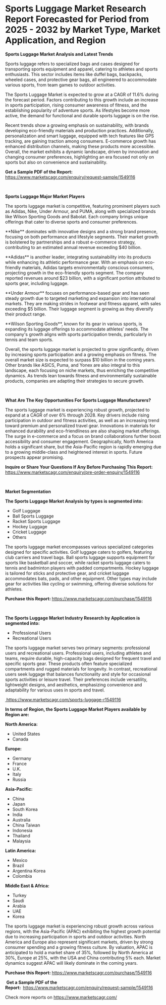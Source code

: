 <p><h1>Sports Luggage Market Research Report Forecasted for Period from 2025 -  2032 by Market Type, Market Application, and Region</h1></p><p><strong>Sports Luggage Market Analysis and Latest Trends</strong></p>
<p><p>Sports luggage refers to specialized bags and cases designed for transporting sports equipment and apparel, catering to athletes and sports enthusiasts. This sector includes items like duffel bags, backpacks, wheeled cases, and protective gear bags, all engineered to accommodate various sports, from team games to outdoor activities. </p><p>The Sports Luggage Market is expected to grow at a CAGR of 11.6% during the forecast period. Factors contributing to this growth include an increase in sports participation, rising consumer awareness of fitness, and the establishing popularity of adventure sports. As lifestyles become more active, the demand for functional and durable sports luggage is on the rise. </p><p>Recent trends show a growing emphasis on sustainability, with brands developing eco-friendly materials and production practices. Additionally, personalization and smart luggage, equipped with tech features like GPS tracking, are gaining traction among consumers. E-commerce growth has enhanced distribution channels, making these products more accessible. Overall, the market exhibits a dynamic landscape, driven by innovation and changing consumer preferences, highlighting an era focused not only on sports but also on convenience and sustainability.</p></p>
<p><strong>Get a Sample PDF of the Report:&nbsp;</strong> <a href="https://www.marketscagr.com/enquiry/request-sample/1549116?utm_campaign=1126&utm_medium=2&utm_source=Github&utm_content=ia&utm_term=05042025&utm_id=sports-luggage">https://www.marketscagr.com/enquiry/request-sample/1549116</a></p>
<p>&nbsp;</p>
<p><strong>Sports Luggage Major Market Players</strong></p>
<p><p>The sports luggage market is competitive, featuring prominent players such as Adidas, Nike, Under Armour, and PUMA, along with specialized brands like Wilson Sporting Goods and Babolat. Each company brings unique offerings that cater to diverse sports and consumer preferences.</p><p>**Nike** dominates with innovative designs and a strong brand presence, focusing on both performance and lifestyle segments. Their market growth is bolstered by partnerships and a robust e-commerce strategy, contributing to an estimated annual revenue exceeding $40 billion.</p><p>**Adidas** is another leader, integrating sustainability into its products while enhancing its athletic performance gear. With an emphasis on eco-friendly materials, Adidas targets environmentally conscious consumers, projecting growth in the eco-friendly sports segment. The company reported revenues around $23 billion, with a significant portion attributed to sports gear, including luggage.</p><p>**Under Armour** focuses on performance-based gear and has seen steady growth due to targeted marketing and expansion into international markets. They are making strides in footwear and fitness apparel, with sales exceeding $5 billion. Their luggage segment is growing as they diversify their product range.</p><p>**Wilson Sporting Goods**, known for its gear in various sports, is expanding its luggage offerings to accommodate athletes' needs. The company's growth aligns with sports participation trends, particularly in tennis and team sports.</p><p>Overall, the sports luggage market is projected to grow significantly, driven by increasing sports participation and a growing emphasis on fitness. The overall market size is expected to surpass $10 billion in the coming years. Other brands like ASICS, Puma, and Yonex are also integral to this landscape, each focusing on niche markets, thus enriching the competitive dynamics. As trends lean towards fitness and environmentally sustainable products, companies are adapting their strategies to secure growth.</p></p>
<p>&nbsp;</p>
<p><strong>What Are The Key Opportunities For Sports Luggage Manufacturers?</strong></p>
<p><p>The sports luggage market is experiencing robust growth, projected to expand at a CAGR of over 6% through 2028. Key drivers include rising participation in outdoor and fitness activities, as well as an increasing trend toward premium and personalized travel gear. Innovations in materials for enhanced durability and eco-friendliness are also shaping market offerings. The surge in e-commerce and a focus on brand collaborations further boost accessibility and consumer engagement. Geographically, North America holds a significant share, but the Asia-Pacific region is rapidly emerging due to a growing middle-class and heightened interest in sports. Future prospects appear promising.</p></p>
<p><strong>Inquire or Share Your Questions If Any Before Purchasing This Report:</strong> <a href="https://www.marketscagr.com/enquiry/pre-order-enquiry/1549116?utm_campaign=1126&utm_medium=2&utm_source=Github&utm_content=ia&utm_term=05042025&utm_id=sports-luggage">https://www.marketscagr.com/enquiry/pre-order-enquiry/1549116</a></p>
<p>&nbsp;</p>
<p><strong>Market Segmentation</strong></p>
<p><strong>The Sports Luggage Market Analysis by types is segmented into:</strong></p>
<p><ul><li>Golf Luggage</li><li>Ball Sports Luggage</li><li>Racket Sports Luggage</li><li>Hockey Luggage</li><li>Cricket Luggage</li><li>Others</li></ul></p>
<p><p>The sports luggage market encompasses various specialized categories designed for specific activities. Golf luggage caters to golfers, featuring club carriers and travel bags. Ball sports luggage supports equipment for sports like basketball and soccer, while racket sports luggage caters to tennis and badminton players with padded compartments. Hockey luggage is tailored for sticks and protective gear, and cricket luggage accommodates bats, pads, and other equipment. Other types may include gear for activities like cycling or swimming, offering diverse solutions for athletes.</p></p>
<p><strong>Purchase this Report:&nbsp;</strong><a href="https://www.marketscagr.com/purchase/1549116?utm_campaign=1126&utm_medium=2&utm_source=Github&utm_content=ia&utm_term=05042025&utm_id=sports-luggage">https://www.marketscagr.com/purchase/1549116</a></p>
<p>&nbsp;</p>
<p><strong>The Sports Luggage Market Industry Research by Application is segmented into:</strong></p>
<p><ul><li>Professional Users</li><li>Recreational Users</li></ul></p>
<p><p>The sports luggage market serves two primary segments: professional users and recreational users. Professional users, including athletes and teams, require durable, high-capacity bags designed for frequent travel and specific sports gear. These products often feature specialized compartments and rugged materials for longevity. In contrast, recreational users seek luggage that balances functionality and style for occasional sports activities or leisure travel. Their preferences include versatility, lightweight designs, and aesthetics, emphasizing convenience and adaptability for various uses in sports and travel.</p></p>
<p><a href="https://www.marketscagr.com/sports-luggage-r1549116?utm_campaign=1126&utm_medium=2&utm_source=Github&utm_content=ia&utm_term=05042025&utm_id=sports-luggage">&nbsp;https://www.marketscagr.com/sports-luggage-r1549116</a></p>
<p><strong>In terms of Region, the Sports Luggage Market Players available by Region are:</strong></p>
<p>
    <p> <strong> North America: </strong>
        <ul>
            <li>United States</li>
            <li>Canada</li>
        </ul>
        </p> 
    <p> <strong> Europe: </strong>
        <ul>
            <li>Germany</li>
            <li>France</li>
            <li>U.K.</li>
            <li>Italy</li>
            <li>Russia</li>
        </ul>
        </p> 
    <p> <strong> Asia-Pacific: </strong>
        <ul>
            <li>China</li>
            <li>Japan</li>
            <li>South Korea</li>
            <li>India</li>
            <li>Australia</li>
            <li>China Taiwan</li>
            <li>Indonesia</li>
            <li>Thailand</li>
            <li>Malaysia</li>
        </ul>
        </p> 
    <p> <strong> Latin America: </strong>
        <ul>
            <li>Mexico</li>
            <li>Brazil</li>
            <li>Argentina Korea</li>
            <li>Colombia</li>
        </ul>
        </p> 
    <p> <strong> Middle East & Africa: </strong>
        <ul>
            <li>Turkey</li>
            <li>Saudi</li>
            <li>Arabia</li>
            <li>UAE</li>
            <li>Korea</li>
        </ul>
    </p>
    </p>
<p><p>The sports luggage market is experiencing robust growth across various regions, with the Asia-Pacific (APAC) exhibiting the highest growth potential due to increasing participation in sports and outdoor activities. North America and Europe also represent significant markets, driven by strong consumer spending and a growing fitness culture. By valuation, APAC is anticipated to hold a market share of 35%, followed by North America at 30%, Europe at 25%, with the USA and China contributing 5% each. Market dynamics suggest APAC will likely dominate in the coming years.</p></p>
<p><strong>Purchase this Report: </strong><a href="https://www.marketscagr.com/purchase/1549116?utm_campaign=1126&utm_medium=2&utm_source=Github&utm_content=ia&utm_term=05042025&utm_id=sports-luggage">https://www.marketscagr.com/purchase/1549116</a></p>
<p>&nbsp;<strong>Get a Sample PDF of the Report:&nbsp;&nbsp;</strong><a href="https://www.marketscagr.com/enquiry/request-sample/1549116?utm_campaign=1126&utm_medium=2&utm_source=Github&utm_content=ia&utm_term=05042025&utm_id=sports-luggage">https://www.marketscagr.com/enquiry/request-sample/1549116</a></p>
<p><strong></strong></p>
<p>Check more reports on <a href="https://www.marketscagr.com/?utm_campaign=1126&utm_medium=2&utm_source=Github&utm_content=ia&utm_term=05042025&utm_id=sports-luggage">https://www.marketscagr.com/</a></p>